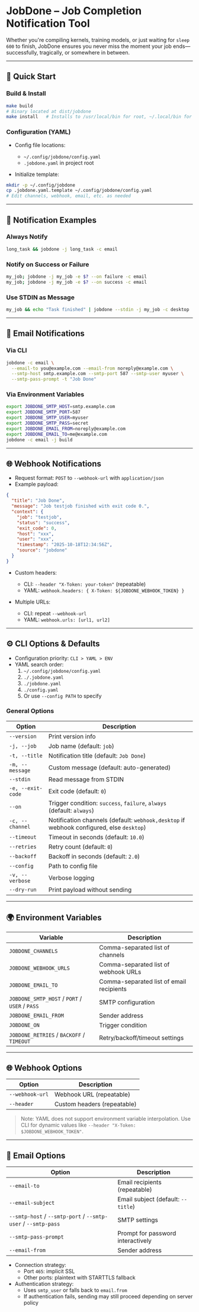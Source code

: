 # JobDone – Job Completion Notification Tool

Whether you're compiling kernels, training models, or just waiting for `sleep 600` to finish, JobDone ensures you never miss the moment your job ends—successfully, tragically, or somewhere in between.

---

## 🚀 Quick Start

### Build & Install

```bash
make build
# Binary located at dist/jobdone
make install   # Installs to /usr/local/bin for root, ~/.local/bin for regular users
```

### Configuration (YAML)

- Config file locations:
  - `~/.config/jobdone/config.yaml`
  - `.jobdone.yaml` in project root

- Initialize template:

```bash
mkdir -p ~/.config/jobdone
cp .jobdone.yaml.template ~/.config/jobdone/config.yaml
# Edit channels, webhook, email, etc. as needed
```

---

## 🔔 Notification Examples

### Always Notify

```bash
long_task && jobdone -j long_task -c email
```

### Notify on Success or Failure

```bash
my_job; jobdone -j my_job -e $? --on failure -c email
my_job; jobdone -j my_job -e $? --on success -c email
```

### Use STDIN as Message

```bash
my_job && echo "Task finished" | jobdone --stdin -j my_job -c desktop
```

---

## 📧 Email Notifications

### Via CLI

```bash
jobdone -c email \
  --email-to you@example.com --email-from noreply@example.com \
  --smtp-host smtp.example.com --smtp-port 587 --smtp-user myuser \
  --smtp-pass-prompt -t "Job Done"
```

### Via Environment Variables

```bash
export JOBDONE_SMTP_HOST=smtp.example.com
export JOBDONE_SMTP_PORT=587
export JOBDONE_SMTP_USER=myuser
export JOBDONE_SMTP_PASS=secret
export JOBDONE_EMAIL_FROM=noreply@example.com
export JOBDONE_EMAIL_TO=me@example.com
jobdone -c email -j build
```

---

## 🌐 Webhook Notifications

- Request format: `POST` to `--webhook-url` with `application/json`
- Example payload:

```json
{
  "title": "Job Done",
  "message": "Job testjob finished with exit code 0.",
  "context": {
    "job": "testjob",
    "status": "success",
    "exit_code": 0,
    "host": "xxx",
    "user": "xxx",
    "timestamp": "2025-10-18T12:34:56Z",
    "source": "jobdone"
  }
}
```

- Custom headers:
  - CLI: `--header "X-Token: your-token"` (repeatable)
  - YAML: `webhook.headers: { X-Token: ${JOBDONE_WEBHOOK_TOKEN} }`

- Multiple URLs:
  - CLI: repeat `--webhook-url`
  - YAML: `webhook.urls: [url1, url2]`

---

## ⚙️ CLI Options & Defaults

- Configuration priority: `CLI > YAML > ENV`
- YAML search order:
  1. `~/.config/jobdone/config.yaml`
  2. `./.jobdone.yaml`
  3. `./jobdone.yaml`
  4. `./config.yaml`
  5. Or use `--config PATH` to specify

### General Options

| Option | Description |
|--------|-------------|
| `--version` | Print version info |
| `-j, --job` | Job name (default: `job`) |
| `-t, --title` | Notification title (default: `Job Done`) |
| `-m, --message` | Custom message (default: auto-generated) |
| `--stdin` | Read message from STDIN |
| `-e, --exit-code` | Exit code (default: `0`) |
| `--on` | Trigger condition: `success`, `failure`, `always` (default: `always`) |
| `-c, --channel` | Notification channels (default: `webhook,desktop` if webhook configured, else `desktop`) |
| `--timeout` | Timeout in seconds (default: `10.0`) |
| `--retries` | Retry count (default: `0`) |
| `--backoff` | Backoff in seconds (default: `2.0`) |
| `--config` | Path to config file |
| `-v, --verbose` | Verbose logging |
| `--dry-run` | Print payload without sending |

---

## 🌍 Environment Variables

| Variable | Description |
|----------|-------------|
| `JOBDONE_CHANNELS` | Comma-separated list of channels |
| `JOBDONE_WEBHOOK_URLS` | Comma-separated list of webhook URLs |
| `JOBDONE_EMAIL_TO` | Comma-separated list of email recipients |
| `JOBDONE_SMTP_HOST` / `PORT` / `USER` / `PASS` | SMTP configuration |
| `JOBDONE_EMAIL_FROM` | Sender address |
| `JOBDONE_ON` | Trigger condition |
| `JOBDONE_RETRIES` / `BACKOFF` / `TIMEOUT` | Retry/backoff/timeout settings |

---

## 🌐 Webhook Options

| Option | Description |
|--------|-------------|
| `--webhook-url` | Webhook URL (repeatable) |
| `--header` | Custom headers (repeatable) |

> Note: YAML does not support environment variable interpolation. Use CLI for dynamic values like `--header "X-Token: $JOBDONE_WEBHOOK_TOKEN"`.

---

## 📧 Email Options

| Option | Description |
|--------|-------------|
| `--email-to` | Email recipients (repeatable) |
| `--email-subject` | Email subject (default: `--title`) |
| `--smtp-host` / `--smtp-port` / `--smtp-user` / `--smtp-pass` | SMTP settings |
| `--smtp-pass-prompt` | Prompt for password interactively |
| `--email-from` | Sender address |

- Connection strategy:
  - Port `465`: implicit SSL
  - Other ports: plaintext with STARTTLS fallback
- Authentication strategy:
  - Uses `smtp_user` or falls back to `email.from`
  - If authentication fails, sending may still proceed depending on server policy
